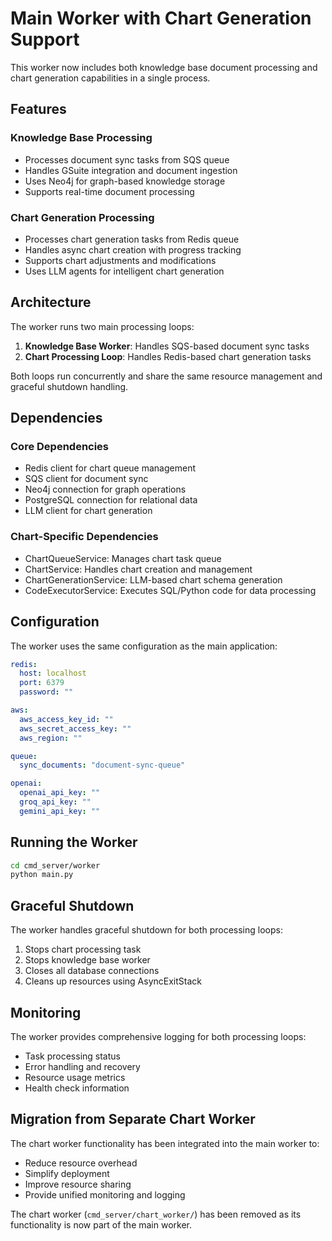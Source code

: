 # Main Worker with Chart Generation Support

This worker now includes both knowledge base document processing and chart generation capabilities in a single process.

## Features

### Knowledge Base Processing

- Processes document sync tasks from SQS queue
- Handles GSuite integration and document ingestion
- Uses Neo4j for graph-based knowledge storage
- Supports real-time document processing

### Chart Generation Processing

- Processes chart generation tasks from Redis queue
- Handles async chart creation with progress tracking
- Supports chart adjustments and modifications
- Uses LLM agents for intelligent chart generation

## Architecture

The worker runs two main processing loops:

1. **Knowledge Base Worker**: Handles SQS-based document sync tasks
2. **Chart Processing Loop**: Handles Redis-based chart generation tasks

Both loops run concurrently and share the same resource management and graceful shutdown handling.

## Dependencies

### Core Dependencies

- Redis client for chart queue management
- SQS client for document sync
- Neo4j connection for graph operations
- PostgreSQL connection for relational data
- LLM client for chart generation

### Chart-Specific Dependencies

- ChartQueueService: Manages chart task queue
- ChartService: Handles chart creation and management
- ChartGenerationService: LLM-based chart schema generation
- CodeExecutorService: Executes SQL/Python code for data processing

## Configuration

The worker uses the same configuration as the main application:

```yaml
redis:
  host: localhost
  port: 6379
  password: ""

aws:
  aws_access_key_id: ""
  aws_secret_access_key: ""
  aws_region: ""

queue:
  sync_documents: "document-sync-queue"

openai:
  openai_api_key: ""
  groq_api_key: ""
  gemini_api_key: ""
```

## Running the Worker

```bash
cd cmd_server/worker
python main.py
```

## Graceful Shutdown

The worker handles graceful shutdown for both processing loops:

1. Stops chart processing task
2. Stops knowledge base worker
3. Closes all database connections
4. Cleans up resources using AsyncExitStack

## Monitoring

The worker provides comprehensive logging for both processing loops:

- Task processing status
- Error handling and recovery
- Resource usage metrics
- Health check information

## Migration from Separate Chart Worker

The chart worker functionality has been integrated into the main worker to:

- Reduce resource overhead
- Simplify deployment
- Improve resource sharing
- Provide unified monitoring and logging

The chart worker (`cmd_server/chart_worker/`) has been removed as its functionality is now part of the main worker.
